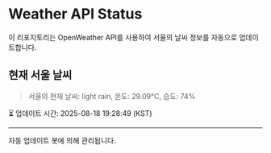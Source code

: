 
# Weather API Status

이 리포지토리는 OpenWeather API를 사용하여 서울의 날씨 정보를 자동으로 업데이트합니다.

## 현재 서울 날씨
> 서울의 현재 날씨: light rain, 온도: 29.09°C, 습도: 74%

⏳ 업데이트 시간: 2025-08-18 19:28:49 (KST)

---
자동 업데이트 봇에 의해 관리됩니다.
